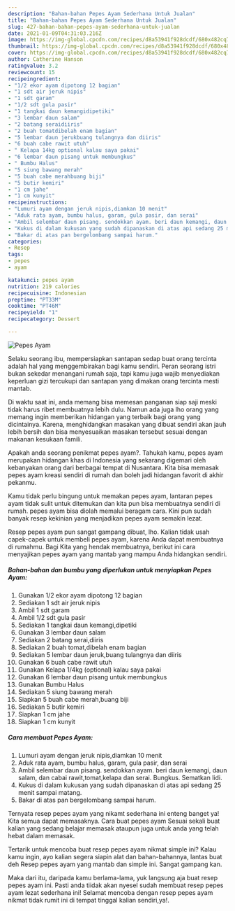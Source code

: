 ```yaml
---
description: "Bahan-bahan Pepes Ayam Sederhana Untuk Jualan"
title: "Bahan-bahan Pepes Ayam Sederhana Untuk Jualan"
slug: 427-bahan-bahan-pepes-ayam-sederhana-untuk-jualan
date: 2021-01-09T04:31:03.216Z
image: https://img-global.cpcdn.com/recipes/d8a53941f928dcdf/680x482cq70/pepes-ayam-foto-resep-utama.jpg
thumbnail: https://img-global.cpcdn.com/recipes/d8a53941f928dcdf/680x482cq70/pepes-ayam-foto-resep-utama.jpg
cover: https://img-global.cpcdn.com/recipes/d8a53941f928dcdf/680x482cq70/pepes-ayam-foto-resep-utama.jpg
author: Catherine Hanson
ratingvalue: 3.2
reviewcount: 15
recipeingredient:
- "1/2 ekor ayam dipotong 12 bagian"
- "1 sdt air jeruk nipis"
- "1 sdt garam"
- "1/2 sdt gula pasir"
- "1 tangkai daun kemangidipetiki"
- "3 lembar daun salam"
- "2 batang seraidiiris"
- "2 buah tomatdibelah enam bagian"
- "5 lembar daun jerukbuang tulangnya dan diiris"
- "6 buah cabe rawit utuh"
- " Kelapa 14kg optional kalau saya pakai"
- "6 lembar daun pisang untuk membungkus"
- " Bumbu Halus"
- "5 siung bawang merah"
- "5 buah cabe merahbuang biji"
- "5 butir kemiri"
- "1 cm jahe"
- "1 cm kunyit"
recipeinstructions:
- "Lumuri ayam dengan jeruk nipis,diamkan 10 menit"
- "Aduk rata ayam, bumbu halus, garam, gula pasir, dan serai"
- "Ambil selembar daun pisang. sendokkan ayam. beri daun kemangi, daun salam, dan cabai rawit,tomat,kelapa dan serai. Bungkus. Sematkan lidi."
- "Kukus di dalam kukusan yang sudah dipanaskan di atas api sedang 25 menit sampai matang."
- "Bakar di atas pan bergelombang sampai harum."
categories:
- Resep
tags:
- pepes
- ayam

katakunci: pepes ayam 
nutrition: 219 calories
recipecuisine: Indonesian
preptime: "PT33M"
cooktime: "PT46M"
recipeyield: "1"
recipecategory: Dessert

---
```



![Pepes Ayam](https://img-global.cpcdn.com/recipes/d8a53941f928dcdf/680x482cq70/pepes-ayam-foto-resep-utama.jpg)

Selaku seorang ibu, mempersiapkan santapan sedap buat orang tercinta adalah hal yang menggembirakan bagi kamu sendiri. Peran seorang istri bukan sekedar menangani rumah saja, tapi kamu juga wajib menyediakan keperluan gizi tercukupi dan santapan yang dimakan orang tercinta mesti mantab.

Di waktu  saat ini, anda memang bisa memesan panganan siap saji meski tidak harus ribet membuatnya lebih dulu. Namun ada juga lho orang yang memang ingin memberikan hidangan yang terbaik bagi orang yang dicintainya. Karena, menghidangkan masakan yang dibuat sendiri akan jauh lebih bersih dan bisa menyesuaikan masakan tersebut sesuai dengan makanan kesukaan famili. 



Apakah anda seorang penikmat pepes ayam?. Tahukah kamu, pepes ayam merupakan hidangan khas di Indonesia yang sekarang digemari oleh kebanyakan orang dari berbagai tempat di Nusantara. Kita bisa memasak pepes ayam kreasi sendiri di rumah dan boleh jadi hidangan favorit di akhir pekanmu.

Kamu tidak perlu bingung untuk memakan pepes ayam, lantaran pepes ayam tidak sulit untuk ditemukan dan kita pun bisa membuatnya sendiri di rumah. pepes ayam bisa diolah memalui beragam cara. Kini pun sudah banyak resep kekinian yang menjadikan pepes ayam semakin lezat.

Resep pepes ayam pun sangat gampang dibuat, lho. Kalian tidak usah capek-capek untuk membeli pepes ayam, karena Anda dapat membuatnya di rumahmu. Bagi Kita yang hendak membuatnya, berikut ini cara menyajikan pepes ayam yang mantab yang mampu Anda hidangkan sendiri.

<!--inarticleads1-->

##### Bahan-bahan dan bumbu yang diperlukan untuk menyiapkan Pepes Ayam:

1. Gunakan 1/2 ekor ayam dipotong 12 bagian
1. Sediakan 1 sdt air jeruk nipis
1. Ambil 1 sdt garam
1. Ambil 1/2 sdt gula pasir
1. Sediakan 1 tangkai daun kemangi,dipetiki
1. Gunakan 3 lembar daun salam
1. Sediakan 2 batang serai,diiris
1. Sediakan 2 buah tomat,dibelah enam bagian
1. Sediakan 5 lembar daun jeruk,buang tulangnya dan diiris
1. Gunakan 6 buah cabe rawit utuh
1. Gunakan  Kelapa 1/4kg (optional) kalau saya pakai
1. Gunakan 6 lembar daun pisang untuk membungkus
1. Gunakan  Bumbu Halus
1. Sediakan 5 siung bawang merah
1. Siapkan 5 buah cabe merah,buang biji
1. Sediakan 5 butir kemiri
1. Siapkan 1 cm jahe
1. Siapkan 1 cm kunyit




<!--inarticleads2-->

##### Cara membuat Pepes Ayam:

1. Lumuri ayam dengan jeruk nipis,diamkan 10 menit
1. Aduk rata ayam, bumbu halus, garam, gula pasir, dan serai
1. Ambil selembar daun pisang. sendokkan ayam. beri daun kemangi, daun salam, dan cabai rawit,tomat,kelapa dan serai. Bungkus. Sematkan lidi.
1. Kukus di dalam kukusan yang sudah dipanaskan di atas api sedang 25 menit sampai matang.
1. Bakar di atas pan bergelombang sampai harum.




Ternyata resep pepes ayam yang nikamt sederhana ini enteng banget ya! Kita semua dapat memasaknya. Cara buat pepes ayam Sesuai sekali buat kalian yang sedang belajar memasak ataupun juga untuk anda yang telah hebat dalam memasak.

Tertarik untuk mencoba buat resep pepes ayam nikmat simple ini? Kalau kamu ingin, ayo kalian segera siapin alat dan bahan-bahannya, lantas buat deh Resep pepes ayam yang mantab dan simple ini. Sangat gampang kan. 

Maka dari itu, daripada kamu berlama-lama, yuk langsung aja buat resep pepes ayam ini. Pasti anda tiidak akan nyesel sudah membuat resep pepes ayam lezat sederhana ini! Selamat mencoba dengan resep pepes ayam nikmat tidak rumit ini di tempat tinggal kalian sendiri,ya!.

